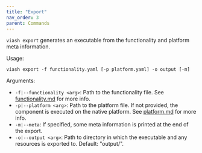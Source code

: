 ```yaml
---
title: "Export"
nav_order: 3
parent: Commands
---
```


`viash export` generates an executable from the functionality and platform meta information.

Usage: 
```
viash export -f functionality.yaml [-p platform.yaml] -o output [-m]
```

Arguments:

* `-f|--functionality <arg>`: Path to the functionality file. See [functionality.md](functionality.md) for more info.
* `-p|--platform <arg>`: Path to the platform file. If not provided, the component is executed on the native platform. See [platform.md](platform.md) for more info.
* `-m|--meta`: If specified, some meta information is printed at the end of the export.
* `-o|--output <arg>`: Path to directory in which the executable and any resources is exported to. Default: "output/".

